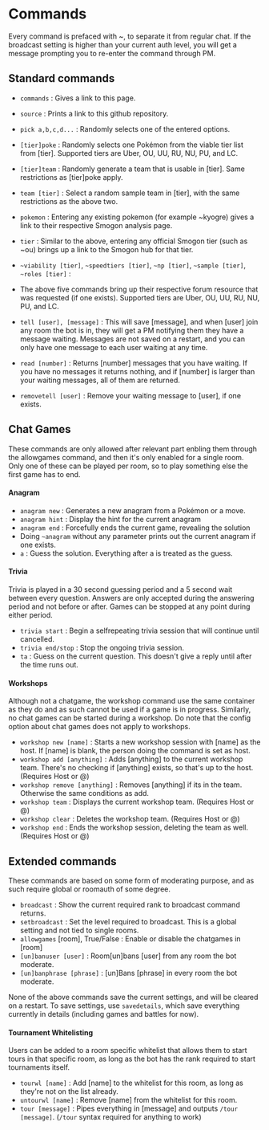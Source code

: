 Commands
========

Every command is prefaced with ~, to separate it from regular chat. If the broadcast setting is
higher than your current auth level, you will get a message prompting you to re-enter the command through PM.

Standard commands
-----------------

- `commands` : Gives a link to this page.
- `source` : Prints a link to this github repository.
- `pick a,b,c,d...` : Randomly selects one of the entered options.

- `[tier]poke` : Randomly selects one Pokémon from the viable tier list from [tier]. Supported tiers are Uber, OU, UU, RU, NU, PU, and LC.
- `[tier]team` : Randomly generate a team that is usable in [tier]. Same restrictions as [tier]poke apply.
- `team [tier]` : Select a random sample team in [tier], with the same restrictions as the above two.
- `pokemon` : Entering any existing pokemon (for example ~kyogre) gives a link to their respective Smogon analysis page.
- `tier` : Similar to the above, entering any official Smogon tier (such as ~ou) brings up a link to the Smogon hub for that tier.

- `~viability [tier]`, `~speedtiers [tier]`, `~np [tier]`, `~sample [tier]`, `~roles [tier]` :
- The above five commands bring up their respective forum resource that was requested (if one exists). Supported tiers are Uber, OU, UU, RU, NU, PU, and LC.

- `tell [user], [message]` : This will save [message], and when [user] join any room the bot is in, they will get a PM notifying them they have a message waiting. Messages are not saved on a restart, and you can only have one message to each user waiting at any time.
- `read [number]` : Returns [number] messages that you have waiting. If you have no messages it returns nothing, and if [number] is larger than your waiting messages, all of them are returned.
- `removetell [user]` : Remove your waiting message to [user], if one exists.

Chat Games
----------
These commands are only allowed after relevant part enbling them through the allowgames command, and then it's only enabled for a single room. Only one of these can be played per room, so to play something else the first game has to end.

#### Anagram ####
- `anagram new` : Generates a new anagram from a Pokémon or a move.
- `anagram hint` : Display the hint for the current anagram
- `anagram end` : Forcefully ends the current game, revealing the solution
- Doing `~anagram` without any parameter prints out the current anagram if one exists.
- `a` : Guess the solution. Everything after a is treated as the guess.

#### Trivia ####
Trivia is played in a 30 second guessing period and a 5 second wait between every question. Answers are only accepted during the answering period
and not before or after. Games can be stopped at any point during either period.
- `trivia start` : Begin a selfrepeating trivia session that will continue until cancelled.
- `trivia end/stop` : Stop the ongoing trivia session.
- `ta` : Guess on the current question. This doesn't give a reply until after the time runs out.

#### Workshops ####
Although not a chatgame, the workshop command use the same container as they do and as such cannot be used if a game is in progress. Similarly, no chat games can be started during a workshop. Do note that the config option about chat games does not apply to workshops.
- `workshop new [name]` : Starts a new workshop session with [name] as the host. If [name] is blank, the person doing the command is set as host.
- `workshop add [anything]` : Adds [anything] to the current workshop team. There's no checking if [anything] exists, so that's up to the host. (Requires Host or @)
- `workshop remove [anything]` : Removes [anything] if its in the team. Otherwise the same conditions as add.
- `workshop team` : Displays the current workshop team. (Requires Host or @)
- `workshop clear` : Deletes the workshop team. (Requires Host or @)
- `workshop end` : Ends the workshop session, deleting the team as well. (Requires Host or @)

Extended commands
-----------------

These commands are based on some form of moderating purpose,
and as such require global or roomauth of some degree.

- `broadcast` : Show the current required rank to broadcast command returns.
- `setbroadcast` : Set the level required to broadcast. This is a global setting and not tied to single rooms.
- `allowgames` [room], True/False : Enable or disable the chatgames in [room]
- `[un]banuser [user]` : Room[un]bans [user] from any room the bot moderate.
- `[un]banphrase [phrase]` : [un]Bans [phrase] in every room the bot moderate.

None of the above commands save the current settings, and will be cleared on a restart. To save settings, use `savedetails`, which save everything currently in details (including games and battles for now).

#### Tournament Whitelisting ####
Users can be added to a room specific whitelist that allows them to start tours in that specific room, as long as the bot has the rank required to start tournaments itself.
- `tourwl [name]` : Add [name] to the whitelist for this room, as long as they're not on the list already.
- `untourwl [name]` : Remove [name] from the whitelist for this room.
- `tour [message]` : Pipes everything in [message] and outputs `/tour [message]`. (`/tour` syntax required for anything to work)
